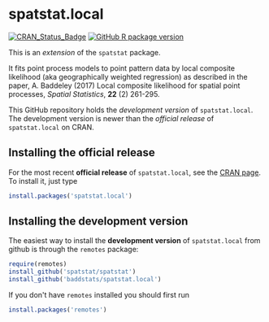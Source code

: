 # spatstat.local

[![CRAN_Status_Badge](https://www.r-pkg.org/badges/version/spatstat.local)](http://CRAN.R-project.org/package=spatstat.local)
[![GitHub R package version](https://img.shields.io/github/r-package/v/baddstats/spatstat.local)](https://github.com/baddstats/spatstat.local)

This is an _extension_ of the `spatstat` package. 

It fits point process models to point pattern data by local composite likelihood (aka geographically weighted regression) as described in the paper, A. Baddeley (2017) Local composite likelihood for spatial point processes, _Spatial Statistics_, **22** (2) 261-295.

This GitHub repository holds the *development version* of
`spatstat.local`. The development version is newer than the *official release*
of `spatstat.local` on CRAN. 

## Installing the official release

For the most recent **official release** of 
`spatstat.local`, see the [CRAN page](https://CRAN.R-project.org/package=spatstat.local). To install it, just type

```R
install.packages('spatstat.local')
```

## Installing the development version

The easiest way to install the **development version** of `spatstat.local` 
from github is through the `remotes` package:

```R
require(remotes)
install_github('spatstat/spatstat')
install_github('baddstats/spatstat.local')
```

If you don't have `remotes` installed you should first run

```R
install.packages('remotes')
```


